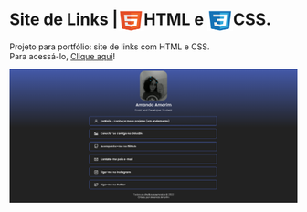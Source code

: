 # Site de Links |<img align="center" alt="Amanda-HTML" height="35" width="45" src="https://raw.githubusercontent.com/devicons/devicon/master/icons/html5/html5-original.svg">HTML e <img align="center" alt="Amanda-CSS" height="35" width="45" src="https://raw.githubusercontent.com/devicons/devicon/master/icons/css3/css3-original.svg">CSS.

Projeto para portfólio: site de links com HTML e CSS. <br>
Para acessá-lo, <a href="https://amandavsadev.github.io/site-de-links/"> Clique aqui</a>!</li>

<img align="center" alt="Projeto" src="site-de-links.png">
